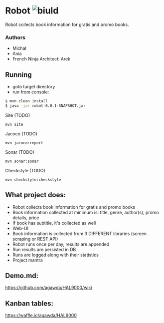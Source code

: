 # Robot ![biuld](https://travis-ci.org/agawda/HAL9000.svg?branch=development-sonar)
Robot collects book information for gratis and promo books.

### Authors

 - Michał
 - Ania
 - French Ninja Architect: Arek 
 
## Running

- goto target directory 
- run from console: 

```sh
$ mvn clean install
$ java -jar robot-0.0.1-SNAPSHOT.jar
```

Site (TODO)

``mvn site``

Jacoco (TODO)

``mvn jacoco:report``

Sonar (TODO)

``mvn sonar:sonar``

Checkstyle (TODO)

``mvn checkstyle:checkstyle``

## What project does:
- Robot collects book information for gratis and promo books
- Book information collected at minimum is: title, genre, author(s), promo details, price
- If book has subtitle, it's collected as well
- Web-UI
- Book information is collected from 3 DIFFERENT libraries (screen scraping or REST API)
- Robot runs once per day, results are appended
- Run results are persisted in DB
- Runs are logged along with their statistics 
- Project mantra

## Demo.md:
https://github.com/agawda/HAL9000/wiki

## Kanban tables:
https://waffle.io/agawda/HAL9000